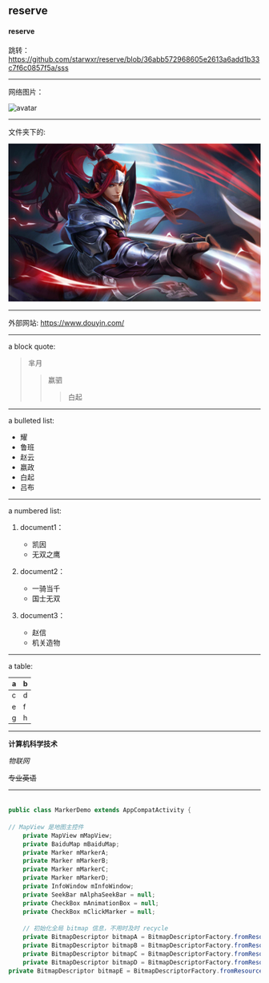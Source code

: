 ## reserve
#### reserve

跳转：
https://github.com/starwxr/reserve/blob/36abb572968605e2613a6add1b33c7f6c0857f5a/sss

---


网络图片：

![avatar](https://ss1.bdstatic.com/70cFuXSh_Q1YnxGkpoWK1HF6hhy/it/u=1594310266,3704736101&fm=26&gp=0.jpg)



---


文件夹下的:

![avatar](https://github.com/starwxr/reserve/blob/aaca68ad5e083080fd903a055999b471c89df645/src=http___n.sinaimg.cn_sinacn12_408_w1728h1080_20180825_1736-hicsiaw9596567.jpg&refer=http___n.sinaimg.jpg)




---




外部网站:
<https://www.douyin.com/>



---




a block quote:
> 芈月
> > 嬴驷
> > > 白起


---



 a bulleted list:
+ 耀
+ 鲁班
+ 赵云
+ 嬴政
+ 白起
+ 吕布


---



a numbered list:


1. document1：
    - 凯因
    - 无双之鹰
    
2. document2：
    - 一骑当千
    - 国士无双
   
    
3. document3：
    - 赵信
    - 机关造物

    
    
 ---
    
 


a table:

|  a  |   b |
|  ----  | ----  |
| c  | d|
| e  | f |
| g  |  h |



---


**计算机科学技术**

*物联网*

~~专业英语~~



---

```java

public class MarkerDemo extends AppCompatActivity {

// MapView 是地图主控件
    private MapView mMapView;
    private BaiduMap mBaiduMap;
    private Marker mMarkerA;
    private Marker mMarkerB;
    private Marker mMarkerC;
    private Marker mMarkerD;
    private InfoWindow mInfoWindow;
    private SeekBar mAlphaSeekBar = null;
    private CheckBox mAnimationBox = null;
    private CheckBox mClickMarker = null;

    // 初始化全局 bitmap 信息，不用时及时 recycle
    private BitmapDescriptor bitmapA = BitmapDescriptorFactory.fromResource(R.drawable.icon_marka);
    private BitmapDescriptor bitmapB = BitmapDescriptorFactory.fromResource(R.drawable.icon_markb);
    private BitmapDescriptor bitmapC = BitmapDescriptorFactory.fromResource(R.drawable.icon_markc);
    private BitmapDescriptor bitmapD = BitmapDescriptorFactory.fromResource(R.drawable.icon_markd);
private BitmapDescriptor bitmapE = BitmapDescriptorFactory.fromResource(R.drawable.icon_gcoding);

    
    
    

